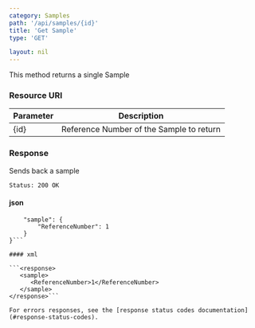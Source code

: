 ```yaml
---
category: Samples
path: '/api/samples/{id}'
title: 'Get Sample'
type: 'GET'

layout: nil
---
```


This method returns a single Sample

### Resource URI

<table>
	<thead>
		<tr>
	        <th>Parameter</th>
	        <th>Description</th>
	    </tr>
    </thead>
    <tbody>
	    <tr>
	        <td>{id}</td>
	        <td>Reference Number of the Sample to return</td>
	    </tr>
    </tbody>
</table>

### Response

Sends back a sample

```Status: 200 OK```

#### json

```{
	"sample": {
		"ReferenceNumber": 1
	}
}```

#### xml

```<response>
   <sample>
      <ReferenceNumber>1</ReferenceNumber>
   </sample>
</response>```

For errors responses, see the [response status codes documentation](#response-status-codes).